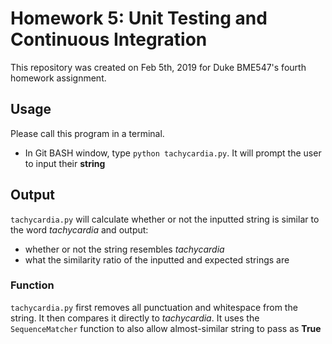 # Homework 5: Unit Testing and Continuous Integration
This repository was created on Feb 5th, 2019 for Duke BME547's fourth homework assignment.

## Usage
Please call this program in a terminal. 
- In Git BASH window, type ```python tachycardia.py```.
It will prompt the user to input their **string**

## Output
```tachycardia.py``` will calculate whether or not the inputted string is similar to the word *tachycardia* and output:
+ whether or not the string resembles *tachycardia*
+ what the similarity ratio of the inputted and expected strings are

### Function
```tachycardia.py``` first removes all punctuation and whitespace from the string. It then compares it directly to *tachycardia*. It uses the ```SequenceMatcher``` function to also allow almost-similar string to pass as **True**